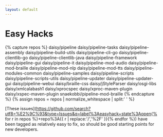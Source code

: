 ```yaml
---
layout: default
---
```

# Easy Hacks

<!--
FIXME: duplication with Issue-Tracker.md
-->

{% capture repos %}
  daisy/pipeline
  daisy/pipeline-tasks
  daisy/pipeline-assembly
  daisy/pipeline-build-utils
  daisy/pipeline-cli-go
  daisy/pipeline-clientlib-go
  daisy/pipeline-clientlib-java
  daisy/pipeline-framework
  daisy/pipeline-gui
  daisy/pipeline-it
  daisy/pipeline-mod-audio
  daisy/pipeline-mod-braille
  daisy/pipeline-mod-nlp
  daisy/pipeline-mod-tts
  daisy/pipeline-modules-common
  daisy/pipeline-samples
  daisy/pipeline-scripts
  daisy/pipeline-scripts-utils
  daisy/pipeline-updater
  daisy/pipeline-updater-gui
  daisy/pipeline-webui
  daisy/braille-css
  daisy/jStyleParser
  daisy/osgi-libs
  daisy/xmlcalabash1
  daisy/xprocspec
  daisy/xproc-maven-plugin
  daisy/xspec-maven-plugin
  snaekobbi/pipeline-mod-braille
{% endcapture %}
{% assign repos = repos | normalize_whitespace | split:' ' %}

[These issues](https://github.com/search?utf8=%E2%9C%93&type=Issues&q=label%3Aeasyhack+state%3Aopen{% for r in repos %}+repo%3A{{ r | replace:'/','%2F' }}{% endfor %})
have been tagged as relatively easy to fix, so should be good starting
points for new developers.
